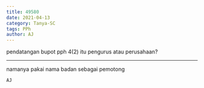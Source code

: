 ```yaml
---
title: 49580
date: 2021-04-13
category: Tanya-SC
tags: PPh
author: AJ
---
```


pendatangan bupot pph 4(2) itu pengurus atau perusahaan?

---

namanya pakai nama badan sebagai pemotong

`AJ`
